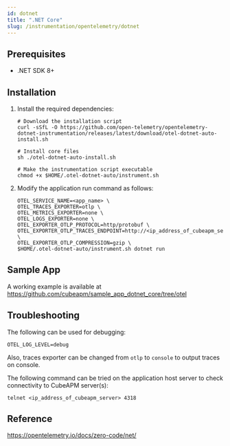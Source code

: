 ```yaml
---
id: dotnet
title: ".NET Core"
slug: /instrumentation/opentelemetry/dotnet
---
```


## Prerequisites

- .NET SDK 8+

## Installation

1. Install the required dependencies:

   ```shell
   # Download the installation script
   curl -sSfL -O https://github.com/open-telemetry/opentelemetry-dotnet-instrumentation/releases/latest/download/otel-dotnet-auto-install.sh

   # Install core files
   sh ./otel-dotnet-auto-install.sh

   # Make the instrumentation script executable
   chmod +x $HOME/.otel-dotnet-auto/instrument.sh
   ```

1. Modify the application run command as follows:

   ```shell
   OTEL_SERVICE_NAME=<app_name> \
   OTEL_TRACES_EXPORTER=otlp \
   OTEL_METRICS_EXPORTER=none \
   OTEL_LOGS_EXPORTER=none \
   OTEL_EXPORTER_OTLP_PROTOCOL=http/protobuf \
   OTEL_EXPORTER_OTLP_TRACES_ENDPOINT=http://<ip_address_of_cubeapm_server>:4318/v1/traces \
   OTEL_EXPORTER_OTLP_COMPRESSION=gzip \
   $HOME/.otel-dotnet-auto/instrument.sh dotnet run
   ```

## Sample App

A working example is available at https://github.com/cubeapm/sample_app_dotnet_core/tree/otel

## Troubleshooting

The following can be used for debugging:

```
OTEL_LOG_LEVEL=debug
```

Also, traces exporter can be changed from `otlp` to `console` to output traces on console.

The following command can be tried on the application host server to check connectivity to CubeAPM server(s):

```shell
telnet <ip_address_of_cubeapm_server> 4318
```

## Reference

https://opentelemetry.io/docs/zero-code/net/
